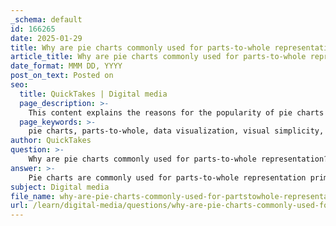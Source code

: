 ```yaml
---
_schema: default
id: 166265
date: 2025-01-29
title: Why are pie charts commonly used for parts-to-whole representation?
article_title: Why are pie charts commonly used for parts-to-whole representation?
date_format: MMM DD, YYYY
post_on_text: Posted on
seo:
  title: QuickTakes | Digital media
  page_description: >-
    This content explains the reasons for the popularity of pie charts in parts-to-whole representation, including their visual simplicity and familiarity among audiences, while also addressing criticisms regarding their potential for misinterpretation.
  page_keywords: >-
    pie charts, parts-to-whole, data visualization, visual simplicity, proportions, audience familiarity, interpreting data, design criticism
author: QuickTakes
question: >-
    Why are pie charts commonly used for parts-to-whole representation?
answer: >-
    Pie charts are commonly used for parts-to-whole representation primarily due to their visual simplicity and the intuitive way they convey proportions. Each slice of a pie chart represents a different category, and the size of each slice is proportional to the quantity it represents relative to the whole. This makes it easy for viewers to quickly grasp how different parts contribute to the overall total.\n\nDespite their popularity, pie charts have faced criticism from some information designers because they can lead to inaccuracies in interpretation. Research, such as that conducted by Cleveland and McGill, indicates that humans are generally less accurate at judging angles and areas compared to other visual properties like length or position. This means that while pie charts can effectively show proportions, they may not always provide the most precise representation of data.\n\nHowever, the familiarity of pie charts among audiences contributes to their continued use. Many people are accustomed to interpreting pie charts, which can make them an effective choice for communicating simple parts-to-whole relationships, especially in contexts where the audience may not have a strong background in data analysis.\n\nIn summary, pie charts are favored for parts-to-whole representation because they visually represent proportions in a straightforward manner, despite their potential for misinterpretation. Their widespread recognition and ease of understanding make them a common choice in data visualization, even if other graphical forms may offer greater accuracy.
subject: Digital media
file_name: why-are-pie-charts-commonly-used-for-partstowhole-representation.md
url: /learn/digital-media/questions/why-are-pie-charts-commonly-used-for-partstowhole-representation
---
```


&nbsp;